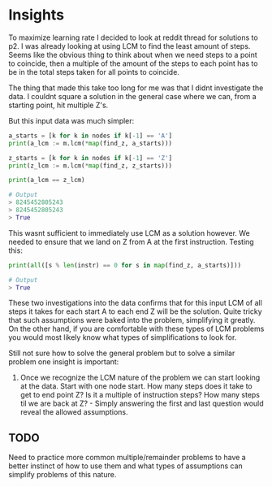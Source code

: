 # Insights

To maximize learning rate I decided to look at reddit thread for solutions to p2. I was already looking at using LCM to find the least amount of steps. Seems like the obvious thing to think about when we need steps to a point to coincide, then a multiple of the amount of the steps to each point has to be in the total steps taken for all points to coincide.

The thing that made this take too long for me was that I didnt investigate the data. I couldnt square a solution in the general case where we can, from a starting point, hit multiple Z's.

But this input data was much simpler:

```python
a_starts = [k for k in nodes if k[-1] == 'A']
print(a_lcm := m.lcm(*map(find_z, a_starts)))

z_starts = [k for k in nodes if k[-1] == 'Z']
print(z_lcm := m.lcm(*map(find_z, z_starts)))

print(a_lcm == z_lcm)

# Output
> 8245452805243
> 8245452805243
> True
```

This wasnt sufficient to immediately use LCM as a solution however. We needed to ensure that we land on Z from A at the first instruction. Testing this:

```python
print(all([s % len(instr) == 0 for s in map(find_z, a_starts)]))

# Output
> True
```

These two investigations into the data confirms that for this input LCM of all steps it takes for each start A to each end Z will be the solution. Quite tricky that such assumptions were baked into the problem, simplifying it greatly. On the other hand, if you are comfortable with these types of LCM problems you would most likely know what types of simplifications to look for.


Still not sure how to solve the general problem but to solve a similar problem one insight is important:

1. Once we recognize the LCM nature of the problem we can start looking at the data. Start with one node start. How many steps does it take to get to end point Z? Is it a multiple of instruction steps? How many steps til we are back at Z? - Simply answering the first and last question would reveal the allowed assumptions.


## TODO

Need to practice more common multiple/remainder problems to have a better instinct of how to use them and what types of assumptions can simplify problems of this nature.